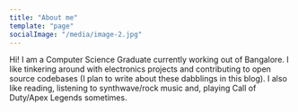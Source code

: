 ```yaml
---
title: "About me"
template: "page"
socialImage: "/media/image-2.jpg"
---
```


Hi! I am a Computer Science Graduate currently working out of Bangalore. I like tinkering around with electronics projects and contributing to open source codebases (I plan to write about these dabblings in this blog). I also like reading, listening to synthwave/rock music and, playing Call of Duty/Apex Legends sometimes. 